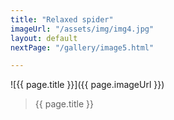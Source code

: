 ```yaml
---
title: "Relaxed spider"
imageUrl: "/assets/img/img4.jpg"
layout: default
nextPage: "/gallery/image5.html"

---
```


![{{ page.title }}]({{ page.imageUrl }})
> {{ page.title }}
